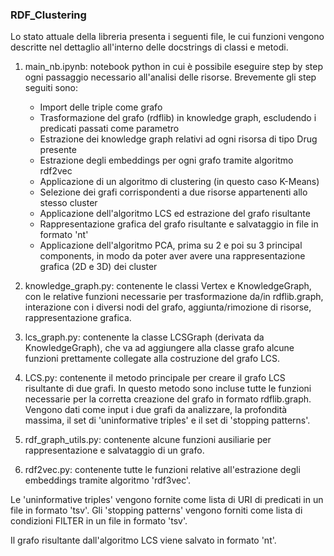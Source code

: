 ### RDF_Clustering

Lo stato attuale della libreria presenta i seguenti file, le cui funzioni vengono descritte nel dettaglio all'interno delle docstrings di classi e metodi.
1. main_nb.ipynb: notebook python in cui è possibile eseguire step by step ogni passaggio necessario all'analisi delle risorse.
Brevemente gli step seguiti sono:
   * Import delle triple come grafo
   * Trasformazione del grafo (rdflib) in knowledge graph, escludendo i predicati passati come parametro
   * Estrazione dei knowledge graph relativi ad ogni risorsa di tipo Drug presente
   * Estrazione degli embeddings per ogni grafo tramite algoritmo rdf2vec
   * Applicazione di un algoritmo di clustering (in questo caso K-Means)
   * Selezione dei grafi corrispondenti a due risorse appartenenti allo stesso cluster
   * Applicazione dell'algoritmo LCS ed estrazione del grafo risultante
   * Rappresentazione grafica del grafo risultante e salvataggio in file in formato 'nt'
   * Applicazione dell'algoritmo PCA, prima su 2 e poi su 3 principal components, in modo da poter aver avere una rappresentazione grafica (2D e 3D) dei cluster
   
2. knowledge_graph.py: contenente le classi Vertex e KnowledgeGraph, con le relative funzioni necessarie per trasformazione da/in rdflib.graph, interazione con i diversi nodi del grafo, aggiunta/rimozione di risorse, rappresentazione grafica.
3. lcs_graph.py: contenente la classe LCSGraph (derivata da KnowledgeGraph), che va ad aggiungere alla classe grafo alcune funzioni prettamente collegate alla costruzione del grafo LCS.
4. LCS.py: contenente il metodo principale per creare il grafo LCS risultante di due grafi. In questo metodo sono incluse tutte le funzioni necessarie per la corretta creazione del grafo in formato rdflib.graph. Vengono dati come input i due grafi da analizzare, la profondità massima, il set di 'uninformative triples' e il set di 'stopping patterns'.
5. rdf_graph_utils.py: contenente alcune funzioni ausiliarie per rappresentazione e salvataggio di un grafo.
6. rdf2vec.py: contenente tutte le funzioni relative all'estrazione degli embeddings tramite algoritmo 'rdf3vec'.


Le 'uninformative triples' vengono fornite come lista di URI di predicati in un file in formato 'tsv'.
Gli 'stopping patterns' vengono forniti come lista di condizioni FILTER in un file in formato 'tsv'.

Il grafo risultante dall'algoritmo LCS viene salvato in formato 'nt'.
